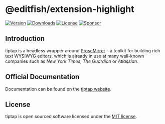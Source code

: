 # @editfish/extension-highlight
[![Version](https://img.shields.io/npm/v/@editfish/extension-highlight.svg?label=version)](https://www.npmjs.com/package/@editfish/extension-highlight)
[![Downloads](https://img.shields.io/npm/dm/@editfish/extension-highlight.svg)](https://npmcharts.com/compare/tiptap?minimal=true)
[![License](https://img.shields.io/npm/l/@editfish/extension-highlight.svg)](https://www.npmjs.com/package/@editfish/extension-highlight)
[![Sponsor](https://img.shields.io/static/v1?label=Sponsor&message=%E2%9D%A4&logo=GitHub)](https://github.com/sponsors/ueberdosis)

## Introduction
tiptap is a headless wrapper around [ProseMirror](https://ProseMirror.net) – a toolkit for building rich text WYSIWYG editors, which is already in use at many well-known companies such as *New York Times*, *The Guardian* or *Atlassian*.

## Official Documentation
Documentation can be found on the [tiptap website](https://tiptap.dev).

## License
tiptap is open sourced software licensed under the [MIT license](https://github.com/ueberdosis/tiptap/blob/main/LICENSE.md).
